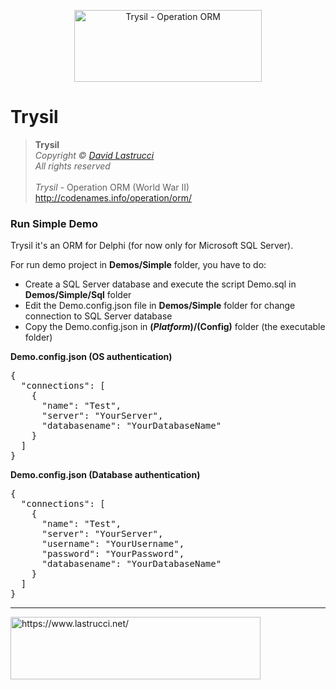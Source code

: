 <p align="center">
  <img width="300" height="115" src="https://github.com/davidlastrucci/Trysil/blob/master/Docs/Trysil.png" title="Trysil - Operation ORM">
</p>

# Trysil
> **Trysil**<br>
> *Copyright © [David Lastrucci](https://www.lastrucci.net/)*<br>
> *All rights reserved*<br>
> <br>
> *Trysil* - Operation ORM (World War II)<br>
> http://codenames.info/operation/orm/

### Run Simple Demo

Trysil it's an ORM for Delphi (for now only for Microsoft SQL Server).

For run demo project in **Demos/Simple** folder, you have to do:

- Create a SQL Server database and execute the script Demo.sql in **Demos/Simple/Sql** folder
- Edit the Demo.config.json file in **Demos/Simple** folder for change connection to SQL Server database
- Copy the Demo.config.json in **$(Platform)/$(Config)** folder (the executable folder)

**Demo.config.json (OS authentication)**
<pre>
{
  "connections": [
    {
      "name": "Test",
      "server": "YourServer",
      "databasename": "YourDatabaseName"
    }
  ]
}
</pre>

**Demo.config.json (Database authentication)**
<pre>
{
  "connections": [
    {
      "name": "Test",
      "server": "YourServer",
      "username": "YourUsername",
      "password": "YourPassword",
      "databasename": "YourDatabaseName"
    }
  ]
}
</pre>

---
<p>
  <a href="https://www.lastrucci.net/">
    <img width="400" height="100" src="https://www.lastrucci.net/images/badge.small.png" title="https://www.lastrucci.net/">
  </a>
</p>
